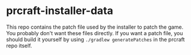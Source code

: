 # prcraft-installer-data

This repo contains the patch file used by the installer to patch the game. You probably don't want these files directly. If you want a patch file, you should build it yourself by using `./gradlew generatePatches` in the prcraft repo itself.

